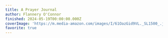 ```yaml
---
title: A Prayer Journal
author: Flannery O'Connor
finished: 2024-05-19T00:00:00.000Z
coverImage: 'https://m.media-amazon.com/images/I/61OazGid9VL._SL1500_.jpg'
favorite: true
---
```

